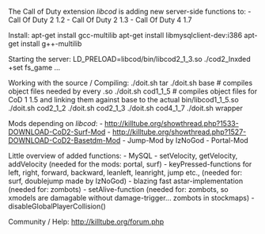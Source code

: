 The Call of Duty extension *libcod* is adding new server-side functions to:
	- Call Of Duty 2 1.2
	- Call Of Duty 2 1.3
	- Call Of Duty 4 1.7

Install:
	apt-get install gcc-multilib
	apt-get install libmysqlclient-dev:i386
	apt-get install g++-multilib

Starting the server:
	LD_PRELOAD=libcod/bin/libcod2_1_3.so ./cod2_lnxded +set fs_game ...
	
Working with the source / Compiling:
	./doit.sh tar
	./doit.sh base # compiles object files needed by every .so
	./doit.sh cod1_1_5 # compiles object files for CoD 1 1.5 and linking them against base to the actual bin/libcod1_1_5.so
	./doit.sh cod2_1_2
	./doit.sh cod2_1_3
	./doit.sh cod4_1_7
	./doit.sh wrapper

Mods depending on *libcod*:
	 - http://killtube.org/showthread.php?1533-DOWNLOAD-CoD2-Surf-Mod
	 - http://killtube.org/showthread.php?1527-DOWNLOAD-CoD2-Basetdm-Mod
	 - Jump-Mod by IzNoGod
	 - Portal-Mod
	
Little overview of added functions:
	- MySQL
	- setVelocity, getVelocity, addVelocity (needed for the mods: portal, surf)
	- keyPressed-functions for left, right, forward, backward, leanleft, leanright, jump etc., (needed for: surf, doublejump made by IzNoGod)
	- blazing fast astar-implementation (needed for: zombots)
	- setAlive-function (needed for: zombots, so xmodels are damagable without damage-trigger... zombots in stockmaps)
	- disableGlobalPlayerCollision() 
	
Community / Help:
	http://killtube.org/forum.php